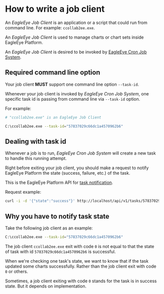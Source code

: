 # How to write a job client

An *EagleEye Job Client* is an application or a script that could run from
command line.
For example: `ccollab2ee.exe`.

An *EagleEye Job Client* is used to manage charts or chart sets inside
EagleEye Platform.

An *EagleEye Job Client* is desired to be invoked by
[EagleEye Cron Job System](./cron-job-system-guide.md).

## Required command line option

Your job client **MUST** support one command line option `--task-id`.

Whenever your job client is invoked by *EagleEye Cron Job System*,
one specific task id is passing from command line via `--task-id` option.

For example:

```sh
# "ccollab2ee.exe" is an EagleEye Job Client

C:\ccollab2ee.exe --task-id="57837029c66dc1a4570962b6"
```

## Dealing with task id

Whenever a job is to run, *EagleEye Cron Job System* will create a new task to
handle this running attempt.

Right before exiting your job client, you should make a request to notify
EagleEye Platform the state (success, failure, etc.) of the task.

This is the EagleEye Platform API for
[task notification](../rest-api/rest-api.md#edit-task-state).

Request example:

```sh
curl -i -d '{"state":"success"}' http://localhost/api/v1/tasks/57837029c66dc1a4570962b6 -X PUT
```

## Why you have to notify task state

Take the following job client as an example:

```sh
C:\ccollab2ee.exe --task-id="57837029c66dc1a4570962b6"
```

The job client `ccollab2ee.exe` exit with code `0` is not equal to that
the state of task with id `57837029c66dc1a4570962b6` is successful.

When we're checking one task's state, we want to know that if the task
updated some charts successfully.
Rather than the job client exit with code `0` or others.

Sometimes, a job client exiting with code `0` stands for the task is in success
state.
But it depends on implementation.
